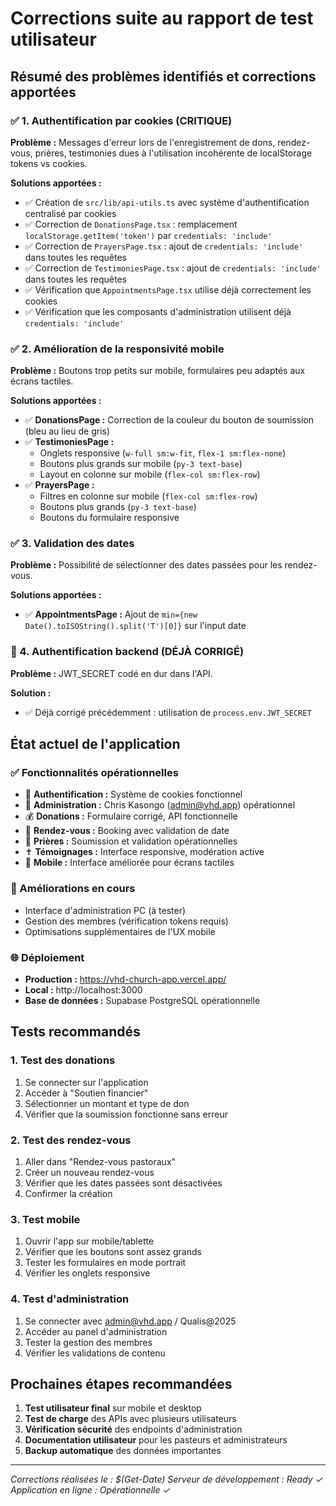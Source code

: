 # Corrections suite au rapport de test utilisateur

## Résumé des problèmes identifiés et corrections apportées

### ✅ 1. Authentification par cookies (CRITIQUE)

**Problème :** Messages d'erreur lors de l'enregistrement de dons, rendez-vous, prières, testimonies dues à l'utilisation incohérente de localStorage tokens vs cookies.

**Solutions apportées :**
- ✅ Création de `src/lib/api-utils.ts` avec système d'authentification centralisé par cookies
- ✅ Correction de `DonationsPage.tsx` : remplacement `localStorage.getItem('token')` par `credentials: 'include'`
- ✅ Correction de `PrayersPage.tsx` : ajout de `credentials: 'include'` dans toutes les requêtes
- ✅ Correction de `TestimoniesPage.tsx` : ajout de `credentials: 'include'` dans toutes les requêtes
- ✅ Vérification que `AppointmentsPage.tsx` utilise déjà correctement les cookies
- ✅ Vérification que les composants d'administration utilisent déjà `credentials: 'include'`

### ✅ 2. Amélioration de la responsivité mobile

**Problème :** Boutons trop petits sur mobile, formulaires peu adaptés aux écrans tactiles.

**Solutions apportées :**
- ✅ **DonationsPage :** Correction de la couleur du bouton de soumission (bleu au lieu de gris)
- ✅ **TestimoniesPage :** 
  - Onglets responsive (`w-full sm:w-fit`, `flex-1 sm:flex-none`)
  - Boutons plus grands sur mobile (`py-3 text-base`)
  - Layout en colonne sur mobile (`flex-col sm:flex-row`)
- ✅ **PrayersPage :**
  - Filtres en colonne sur mobile (`flex-col sm:flex-row`)
  - Boutons plus grands (`py-3 text-base`)
  - Boutons du formulaire responsive

### ✅ 3. Validation des dates

**Problème :** Possibilité de sélectionner des dates passées pour les rendez-vous.

**Solutions apportées :**
- ✅ **AppointmentsPage :** Ajout de `min={new Date().toISOString().split('T')[0]}` sur l'input date

### 🚀 4. Authentification backend (DÉJÀ CORRIGÉ)

**Problème :** JWT_SECRET codé en dur dans l'API.

**Solution :**
- ✅ Déjà corrigé précédemment : utilisation de `process.env.JWT_SECRET`

## État actuel de l'application

### ✅ Fonctionnalités opérationnelles
- 🔐 **Authentification :** Système de cookies fonctionnel
- 👥 **Administration :** Chris Kasongo (admin@vhd.app) opérationnel
- 💰 **Donations :** Formulaire corrigé, API fonctionnelle
- 📅 **Rendez-vous :** Booking avec validation de date
- 🙏 **Prières :** Soumission et validation opérationnelles
- ✝️ **Témoignages :** Interface responsive, modération active
- 📱 **Mobile :** Interface améliorée pour écrans tactiles

### 🔧 Améliorations en cours
- Interface d'administration PC (à tester)
- Gestion des membres (vérification tokens requis)
- Optimisations supplémentaires de l'UX mobile

### 🌐 Déploiement
- **Production :** https://vhd-church-app.vercel.app/
- **Local :** http://localhost:3000
- **Base de données :** Supabase PostgreSQL opérationnelle

## Tests recommandés

### 1. Test des donations
1. Se connecter sur l'application
2. Accéder à "Soutien financier" 
3. Sélectionner un montant et type de don
4. Vérifier que la soumission fonctionne sans erreur

### 2. Test des rendez-vous
1. Aller dans "Rendez-vous pastoraux"
2. Créer un nouveau rendez-vous
3. Vérifier que les dates passées sont désactivées
4. Confirmer la création

### 3. Test mobile
1. Ouvrir l'app sur mobile/tablette
2. Vérifier que les boutons sont assez grands
3. Tester les formulaires en mode portrait
4. Vérifier les onglets responsive

### 4. Test d'administration
1. Se connecter avec admin@vhd.app / Qualis@2025
2. Accéder au panel d'administration
3. Tester la gestion des membres
4. Vérifier les validations de contenu

## Prochaines étapes recommandées

1. **Test utilisateur final** sur mobile et desktop
2. **Test de charge** des APIs avec plusieurs utilisateurs
3. **Vérification sécurité** des endpoints d'administration
4. **Documentation utilisateur** pour les pasteurs et administrateurs
5. **Backup automatique** des données importantes

---
*Corrections réalisées le : $(Get-Date)*
*Serveur de développement : Ready ✓*
*Application en ligne : Opérationnelle ✓*